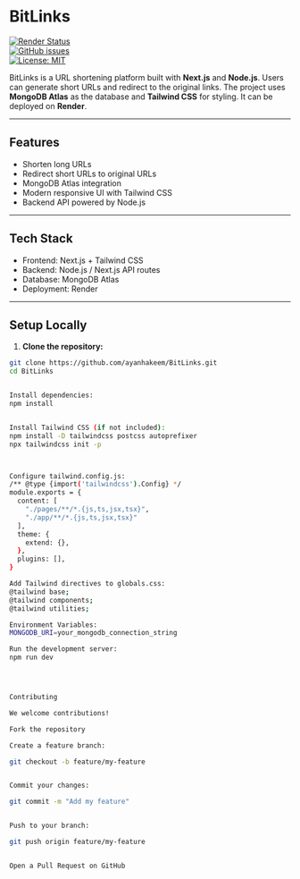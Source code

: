# BitLinks

[![Render Status](https://img.shields.io/badge/deployed-on-Render-brightgreen)](https://render.com)  
[![GitHub issues](https://img.shields.io/github/issues/ayanhakeem/BitLinks)](https://github.com/ayanhakeem/BitLinks/issues)  
[![License: MIT](https://img.shields.io/badge/License-MIT-yellow.svg)](LICENSE)

BitLinks is a URL shortening platform built with **Next.js** and **Node.js**. Users can generate short URLs and redirect to the original links. The project uses **MongoDB Atlas** as the database and **Tailwind CSS** for styling. It can be deployed on **Render**.

---

## Features

- Shorten long URLs  
- Redirect short URLs to original URLs  
- MongoDB Atlas integration  
- Modern responsive UI with Tailwind CSS  
- Backend API powered by Node.js  

---

## Tech Stack

- Frontend: Next.js + Tailwind CSS  
- Backend: Node.js / Next.js API routes  
- Database: MongoDB Atlas  
- Deployment: Render  

---

## Setup Locally

1. **Clone the repository:**
```bash
git clone https://github.com/ayanhakeem/BitLinks.git
cd BitLinks


Install dependencies:
npm install


Install Tailwind CSS (if not included):
npm install -D tailwindcss postcss autoprefixer
npx tailwindcss init -p



Configure tailwind.config.js:
/** @type {import('tailwindcss').Config} */
module.exports = {
  content: [
    "./pages/**/*.{js,ts,jsx,tsx}",
    "./app/**/*.{js,ts,jsx,tsx}"
  ],
  theme: {
    extend: {},
  },
  plugins: [],
}

Add Tailwind directives to globals.css:
@tailwind base;
@tailwind components;
@tailwind utilities;

Environment Variables:
MONGODB_URI=your_mongodb_connection_string

Run the development server:
npm run dev




Contributing

We welcome contributions!

Fork the repository

Create a feature branch:

git checkout -b feature/my-feature


Commit your changes:

git commit -m "Add my feature"


Push to your branch:

git push origin feature/my-feature


Open a Pull Request on GitHub
